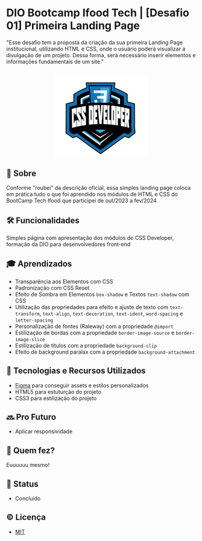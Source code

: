 # DIO Bootcamp Ifood Tech | [Desafio 01] Primeira Landing Page
<!-- fonte para readme stats: https://github.com/anuraghazra/github-readme-stats -->
<!-- fonte para badges e shieds: https://github.com/iuricode/readme-template/tree/main -->

"Esse desafio tem a proposta da criação da sua primeira Landing Page institucional, utilizando HTML e CSS, onde o usuário poderá visualizar a divulgação de um projeto. Dessa forma, será necessário inserir elementos e informações fundamentais de um site."

##
<center><img src="./assets/images/logo.png"></center>

## 📄 Sobre

Conforme "roubei" da descrição oficial, essa simples landing page coloca em prática tudo o que foi aprendido nos módulos de HTML e CSS do BootCamp Tech Ifood que participei de out/2023 a fev/2024

## 🛠 Funcionalidades

Simples página com apresentação dos módulos do CSS Developer, formação da DIO para desenvolvedores front-end


## 🎓 Aprendizados

- Transparência aos Elementos com CSS
- Padronização com CSS Reset
- Efeito de Sombra em Elementos <code>box-shadow</code> e Textos <code>text-shadow</code> com CSS
- Utilização das propriedades para efeito e ajuste de texto com <code>text-transform</code>, <code>text-align</code>, <code>text-decoration</code>, <code>text-ident</code>, <code>word-spacing</code> e <code>letter-spacing</code>
- Personalização de fontes (Raleway) com a propriedade <code>@import</code>
- Estilização de bordas com a propriedade <code>border-image-source</code> e <code>border-image-slice</code>
- Estilização de títulos com a propriedade <code>background-clip</code>
- Efeito de background paralax com a propriedade <code>background-attachment</code>

## 🧰 Tecnologias e Recursos Utilizados

- [Figma](https://www.figma.com/file/3PiokoJj9IhGDnNiWAJbz7/DIO---Desafio-01?node-id=2%3A6) para conseguir assets e estilos personalizados
- HTML5 para estuturção do projeto
- CSS3 para estilização do projeto

## 🔜 Pro Futuro

- Aplicar responsividade

## 🤝 Quem fez?

Euuuuuu mesmo!

## 🎯 Status

- Concluído


## © Licença

- [MIT](https://choosealicense.com/licenses/mit/)
